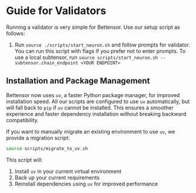 # Guide for Validators

Running a validator is very simple for Bettensor. Use our setup script as follows:

1. Run `source ./scripts/start_neuron.sh` and follow prompts for validator. You can run this script with flags if you prefer not to enter prompts. To use a local subtensor, run `source scripts/start_neuron.sh --subtensor.chain_endpoint <YOUR ENDPOINT>`

## Installation and Package Management

Bettensor now uses `uv`, a faster Python package manager, for improved installation speed. All our scripts are configured to use `uv` automatically, but will fall back to `pip` if `uv` cannot be installed. This ensures a smoother experience and faster dependency installation without breaking backward compatibility.

If you want to manually migrate an existing environment to use `uv`, we provide a migration script:

```bash
source scripts/migrate_to_uv.sh
```

This script will:
1. Install `uv` in your current virtual environment
2. Back up your current requirements
3. Reinstall dependencies using `uv` for improved performance

